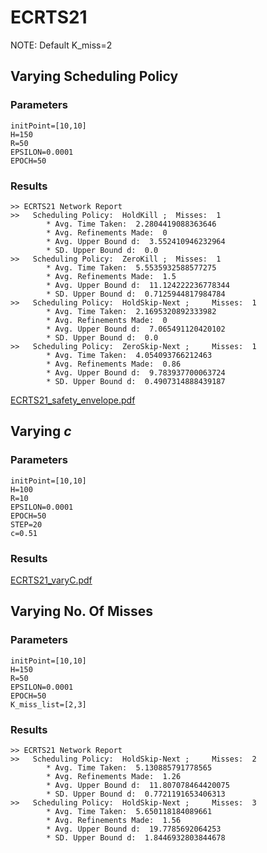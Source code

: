 # ECRTS21

NOTE: Default K_miss=2

## Varying Scheduling Policy

### Parameters

```shell
initPoint=[10,10]
H=150
R=50
EPSILON=0.0001
EPOCH=50
```

### Results

```shell
>> ECRTS21 Network Report
>>	 Scheduling Policy:  HoldKill ;	 Misses:  1
		* Avg. Time Taken:  2.2804419088363646
		* Avg. Refinements Made:  0
		* Avg. Upper Bound d:  3.552410946232964
		* SD. Upper Bound d:  0.0
>>	 Scheduling Policy:  ZeroKill ;	 Misses:  1
		* Avg. Time Taken:  5.5535932588577275
		* Avg. Refinements Made:  1.5
		* Avg. Upper Bound d:  11.124222236778344
		* SD. Upper Bound d:  0.7125944817984784
>>	 Scheduling Policy:  HoldSkip-Next ;	 Misses:  1
		* Avg. Time Taken:  2.1695320892333982
		* Avg. Refinements Made:  0
		* Avg. Upper Bound d:  7.065491120420102
		* SD. Upper Bound d:  0.0
>>	 Scheduling Policy:  ZeroSkip-Next ;	 Misses:  1
		* Avg. Time Taken:  4.054093766212463
		* Avg. Refinements Made:  0.86
		* Avg. Upper Bound d:  9.783937700063724
		* SD. Upper Bound d:  0.4907314888439187
```

 [ECRTS21_safety_envelope.pdf](ECRTS21_safety_envelope.pdf) 

## Varying $c$

### Parameters

```shell
initPoint=[10,10]
H=100
R=10
EPSILON=0.0001
EPOCH=50
STEP=20
c=0.51
```

### Results

 [ECRTS21_varyC.pdf](ECRTS21_varyC.pdf) 

## Varying No. Of Misses

### Parameters

```shell
initPoint=[10,10]
H=150
R=50
EPSILON=0.0001
EPOCH=50
K_miss_list=[2,3]
```

### Results

```shell
>> ECRTS21 Network Report
>>	 Scheduling Policy:  HoldSkip-Next ;	 Misses:  2
		* Avg. Time Taken:  5.130885791778565
		* Avg. Refinements Made:  1.26
		* Avg. Upper Bound d:  11.807078464420075
		* SD. Upper Bound d:  0.7721191653406313
>>	 Scheduling Policy:  HoldSkip-Next ;	 Misses:  3
		* Avg. Time Taken:  5.650118184089661
		* Avg. Refinements Made:  1.56
		* Avg. Upper Bound d:  19.7785692064253
		* SD. Upper Bound d:  1.8446932803844678
```

